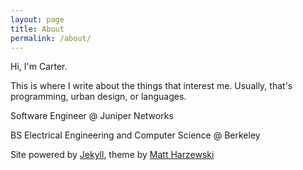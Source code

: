 ```yaml
---
layout: page
title: About
permalink: /about/
---
```


Hi, I'm Carter.

This is where I write about the things that interest me. Usually, that's programming, urban design, or languages.

Software Engineer @ Juniper Networks

BS Electrical Engineering and Computer Science @ Berkeley

Site powered by [Jekyll](http://jekyllrb.com), theme by [Matt Harzewski](http://www.webmaster-source.com)
